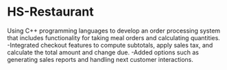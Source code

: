 # HS-Restaurant
Using C++ programming languages to develop an order processing system that includes functionality for taking meal orders and calculating quantities.
-Integrated checkout features to compute subtotals, apply sales tax, and calculate the total amount and change due. 
-Added options such as generating sales reports and handling next customer interactions.
